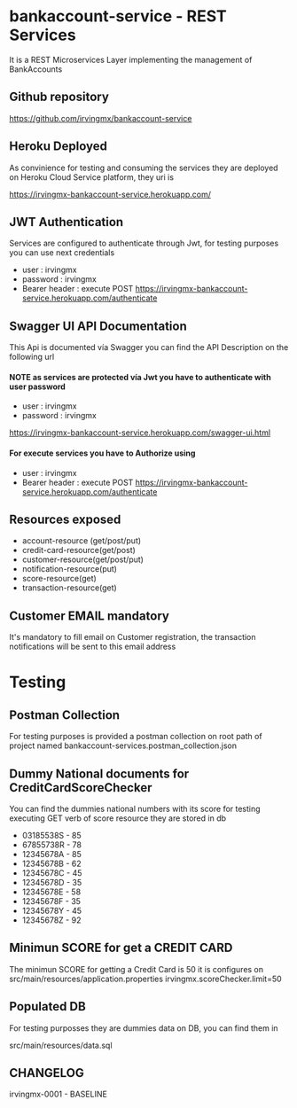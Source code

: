 # bankaccount-service - REST Services

It is a REST Microservices Layer implementing the management of BankAccounts

## Github repository

https://github.com/irvingmx/bankaccount-service

## Heroku Deployed

As convinience for testing and consuming the services they are deployed on Heroku Cloud Service platform, they uri is 

https://irvingmx-bankaccount-service.herokuapp.com/

## JWT Authentication

Services are configured to authenticate through Jwt, for testing purposes you can use next credentials

* user : irvingmx
* password : irvingmx
* Bearer header : execute POST https://irvingmx-bankaccount-service.herokuapp.com/authenticate

## Swagger UI API Documentation

This Api is documented vía Swagger you can find the API Description on the following url 

#### NOTE as services are protected vía Jwt you have to authenticate with user password
* user : irvingmx
* password : irvingmx

https://irvingmx-bankaccount-service.herokuapp.com/swagger-ui.html

#### For execute services you have to Authorize using
* user : irvingmx
* Bearer header : execute POST https://irvingmx-bankaccount-service.herokuapp.com/authenticate

## Resources exposed

* account-resource (get/post/put)
* credit-card-resource(get/post)
* customer-resource(get/post/put)
* notification-resource(put)
* score-resource(get)
* transaction-resource(get)

## Customer EMAIL mandatory

It's mandatory to fill email on Customer registration, the transaction notifications will be sent to this email address 

# Testing 

## Postman Collection

For testing purposes is provided a postman collection on root path of project named bankaccount-services.postman_collection.json  

## Dummy National documents for CreditCardScoreChecker

You can find the dummies national numbers with its score for testing executing GET verb of score resource they are stored in db

* 03185538S - 85
* 67855738R - 78
* 12345678A - 85
* 12345678B - 62
* 12345678C - 45
* 12345678D - 35
* 12345678E - 58
* 12345678F - 35
* 12345678Y - 45
* 12345678Z - 92

## Minimun SCORE for get a CREDIT CARD 

The minimun SCORE for getting a Credit Card is 50 it is configures on src/main/resources/application.properties
irvingmx.scoreChecker.limit=50

## Populated DB

For testing purposses they are dummies data on DB, you can find them in 

src/main/resources/data.sql

## CHANGELOG

irvingmx-0001 - BASELINE 

